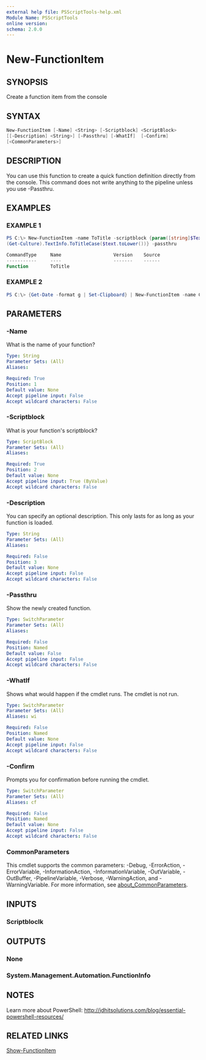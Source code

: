 ```yaml
---
external help file: PSScriptTools-help.xml
Module Name: PSScriptTools
online version:
schema: 2.0.0
---
```


# New-FunctionItem

## SYNOPSIS

Create a function item from the console

## SYNTAX

```powershell
New-FunctionItem [-Name] <String> [-Scriptblock] <ScriptBlock>
[[-Description] <String>] [-Passthru] [-WhatIf]  [-Confirm]
[<CommonParameters>]
```

## DESCRIPTION

You can use this function to create a quick function definition directly from the console. This command does not write anything to the pipeline unless you use -Passthru.

## EXAMPLES

### EXAMPLE 1

```powershell
PS C:\> New-FunctionItem -name ToTitle -scriptblock {param([string]$Text)
(Get-Culture).TextInfo.ToTitleCase($text.toLower())} -passthru

CommandType     Name                   Version    Source
-----------     ----                   -------    ------
Function        ToTitle
```

### EXAMPLE 2

```powershell
PS C:\> {Get-Date -format g | Set-Clipboard} | New-FunctionItem -name Copy-Date
```

## PARAMETERS

### -Name

What is the name of your function?

```yaml
Type: String
Parameter Sets: (All)
Aliases:

Required: True
Position: 1
Default value: None
Accept pipeline input: False
Accept wildcard characters: False
```

### -Scriptblock

What is your function's scriptblock?

```yaml
Type: ScriptBlock
Parameter Sets: (All)
Aliases:

Required: True
Position: 2
Default value: None
Accept pipeline input: True (ByValue)
Accept wildcard characters: False
```

### -Description

You can specify an optional description. This only lasts for as long as your function is loaded.

```yaml
Type: String
Parameter Sets: (All)
Aliases:

Required: False
Position: 3
Default value: None
Accept pipeline input: False
Accept wildcard characters: False
```

### -Passthru

Show the newly created function.

```yaml
Type: SwitchParameter
Parameter Sets: (All)
Aliases:

Required: False
Position: Named
Default value: False
Accept pipeline input: False
Accept wildcard characters: False
```

### -WhatIf

Shows what would happen if the cmdlet runs. The cmdlet is not run.

```yaml
Type: SwitchParameter
Parameter Sets: (All)
Aliases: wi

Required: False
Position: Named
Default value: None
Accept pipeline input: False
Accept wildcard characters: False
```

### -Confirm

Prompts you for confirmation before running the cmdlet.

```yaml
Type: SwitchParameter
Parameter Sets: (All)
Aliases: cf

Required: False
Position: Named
Default value: None
Accept pipeline input: False
Accept wildcard characters: False
```

### CommonParameters

This cmdlet supports the common parameters: -Debug, -ErrorAction, -ErrorVariable, -InformationAction, -InformationVariable, -OutVariable, -OutBuffer, -PipelineVariable, -Verbose, -WarningAction, and -WarningVariable. For more information, see [about_CommonParameters](http://go.microsoft.com/fwlink/?LinkID=113216).

## INPUTS

### Scriptbloclk

## OUTPUTS

### None

### System.Management.Automation.FunctionInfo

## NOTES

Learn more about PowerShell: http://jdhitsolutions.com/blog/essential-powershell-resources/

## RELATED LINKS

[Show-FunctionItem](Show-FunctionItem.md)
